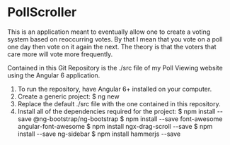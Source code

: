# PollScroller
This is an application meant to eventually allow one to create a voting system based on reoccurring votes. 
By that I mean that you vote on a poll one day then vote on it again the next. 
The theory is that the voters that care more will vote more frequently. 

Contained in this Git Repository is the ./src file of my Poll Viewing website using the Angular 6 application.

1. To run the repository, have Angular 6+ installed on your computer. 
2. Create a generic project: 
$ ng new <insert-name>
3. Replace the default ./src file with the one contained in this repository. 
4. Install all of the dependencies required for the project: 
$ npm install --save @ng-bootstrap/ng-bootstrap
$ npm install --save font-awesome angular-font-awesome
$ npm install ngx-drag-scroll --save
$ npm install --save ng-sidebar
$ npm install hammerjs --save


